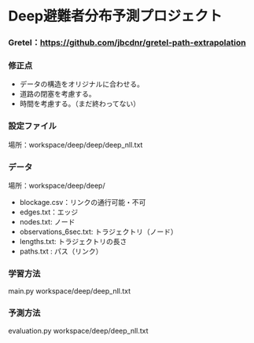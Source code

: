 # Deep避難者分布予測プロジェクト

### Gretel：https://github.com/jbcdnr/gretel-path-extrapolation<br>

### 修正点
*   データの構造をオリジナルに合わせる。
*   道路の閉塞を考慮する。
*   時間を考慮する。（まだ終わってない）


### 設定ファイル
場所：workspace/deep/deep/deep_nll.txt

### データ
場所：workspace/deep/deep/
*   blockage.csv：リンクの通行可能・不可
*   edges.txt：エッジ
*   nodes.txt: ノード
*   observations_6sec.txt: トラジェクトリ（ノード）
*   lengths.txt: トラジェクトリの長さ
*   paths.txt : パス（リンク）

### 学習方法
main.py workspace/deep/deep_nll.txt

### 予測方法
evaluation.py workspace/deep/deep_nll.txt
